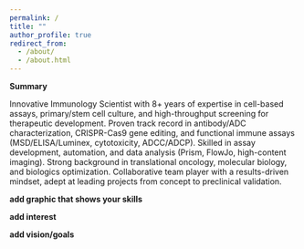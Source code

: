 ```yaml
---
permalink: /
title: ""
author_profile: true
redirect_from: 
  - /about/
  - /about.html
---
```

**Summary**

Innovative Immunology Scientist with 8+ years of expertise in cell-based assays, primary/stem cell 
culture, and high-throughput screening for therapeutic development. Proven track record in antibody/ADC characterization, 
CRISPR-Cas9 gene editing, and functional immune assays (MSD/ELISA/Luminex, cytotoxicity, ADCC/ADCP). Skilled in assay 
development, automation, and data analysis (Prism, FlowJo, high-content imaging). Strong background in translational oncology, 
molecular biology, and biologics optimization. Collaborative team player with a results-driven mindset, adept at leading projects 
from concept to preclinical validation. 

**add graphic that shows your skills**

**add interest**

**add vision/goals**



